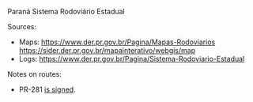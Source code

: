 Paraná Sistema Rodoviário Estadual

Sources:
* Maps: https://www.der.pr.gov.br/Pagina/Mapas-Rodoviarios https://sider.der.pr.gov.br/mapainterativo/webgis/map
* Logs: https://www.der.pr.gov.br/Pagina/Sistema-Rodoviario-Estadual

Notes on routes:
* PR-281 [is signed](https://www.google.com/maps/@-25.8141452,-52.6136541,3a,35.7y,112.73h,80.44t/data=!3m6!1e1!3m4!1s_pcc_6mBxFvcgaALPM6NNA!2e0!7i16384!8i8192?entry=ttu).
